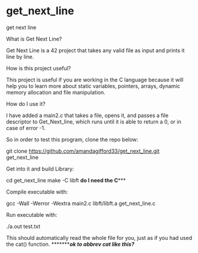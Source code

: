 # get_next_line
get next line

What is Get Next Line?

Get Next Line is a 42 project that takes any valid file as input and prints it line by line. 

How is this project useful?

This project is useful if you are working in the C language because it will help you to learn
more about static variables, pointers, arrays, dynamic memory allocation and file manipulation.

How do I use it?

I have added a main2.c that takes a file, opens it, and passes a file descriptor to Get_Next_line, which runs
until it is able to return a 0, or in case of error -1.

So in order to test this program, clone the repo below:

git clone https://github.com/amandagifford33/get_next_line.git get_next_line

Get into it and build Library:

cd get_next_line
make -C libft                               ************do I need the C***************

Compile executable with:

gcc -Wall -Werror -Wextra main2.c libft/libft.a get_next_line.c

Run executable with:

./a.out test.txt

This should automatically read the whole file for you, just as if you had used the cat() function. **********ok to abbrev cat like this?***






